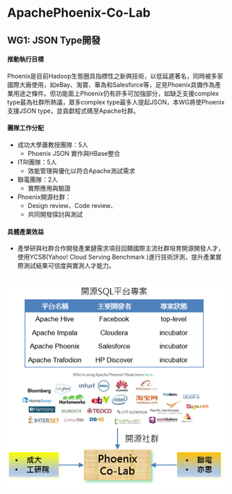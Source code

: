 # ApachePhoenix-Co-Lab

## WG1: JSON Type開發

#### 推動執行目標
Phoenix是目前Hadoop生態圈具指標性之新興技術，以低延遲著名，同時被多家國際大廠使用，如eBay、淘寶、華為和Salesforce等，足見Phoenix具備作為產業用途之條件。但功能面上Phoenix仍有許多可加強部分，如缺乏支援complex type最為社群所熱議，眾多complex type最多人提起JSON，本WG將使Phoenix支援JSON type，並貢獻程式碼至Apache社群。


#### 團隊工作分配

* 成功大學蕭教授團隊：5人
  * Phoenix JSON 實作與HBase整合
* ITRI團隊：5人
  * 效能管理與優化以符合Apache測試需求
* 聯電團隊：2人
  * 實際應用與驗證
* Phoenix開源社群：
  * Design review、Code review、
  * 共同開發探討與測試

#### 具體產業效益
* 產學研與社群合作開發產業鏈需求項目回饋國際主流社群培育開源開發人才，使用YCSB(Yahoo! Cloud Serving Benchmark )進行技術評測，提升產業實際測試結果可信度與實測人才能力。

<p align="center">
  <img src="https://github.com/twoss-io/ApachePhoenix-Co-Lab/blob/master/img/phoenix_intro1.png">
</p>
